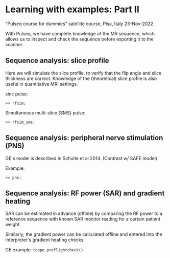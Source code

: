 # Learning with examples: Part II

"Pulseq course for dummies" satellite course, Pisa, Italy 23-Nov-2022

With Pulseq, we have complete knowledge of the MR sequence, which
allows us to inspect and check the sequence before exporting it to the scanner.



## Sequence analysis: slice profile


Here we will simulate the slice profile, to
verify that the flip angle and slice thickness are correct.
Knowledge of the (theoretical) slice profile is also useful in quantitative MRI settings.

sinc pulse:
```
>> rfsim;
```

Simultaneous multi-slice (SMS) pulse:
```
>> rfsim_sms;
```


## Sequence analysis: peripheral nerve stimulation (PNS)

GE's model is described in Schulte et al 2014.
(Contrast w/ SAFE model)

Example:
```
>> pns;
```


## Sequence analysis: RF power (SAR) and gradient heating

SAR can be estimated in advance (offline) by comparing the RF power 
to a reference sequence with known SAR monitor reading for a certain patient weight.

Similarly, the gradient power can be calculated offline and entered into the
interpreter's gradient heating checks.

GE example:
`toppe.preflightcheck()`


